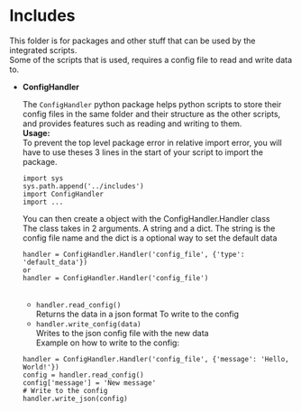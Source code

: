 # Includes
This folder is for packages and other stuff that can be used by the integrated scripts. <br >
Some of the scripts that is used, requires a config file to read and write data to. <br >
* **ConfigHandler** <br >

   The ``ConfigHandler`` python package helps python scripts to store their config files in the same folder and their structure as the other scripts, 
   and provides features such as reading and writing to them. <br >
   **Usage:** <br >
    To prevent the top level package error in relative import error, you will have to use theses 3 lines in the start of your script to import the package. <br >
    ````
    import sys
    sys.path.append('../includes')
    import ConfigHandler
    import ...
    ````
    You can then create a object with the ConfigHandler.Handler class <br >
    The class takes in 2 arguments. A string and a dict. The string is the config file name and the dict is a optional way to set the default data
    
    ````
    handler = ConfigHandler.Handler('config_file', {'type': 'default_data'})
    or
    handler = ConfigHandler.Handler('config_file')
    ````
    <br >

    * ``handler.read_config()`` <br >
        Returns the data in a json format
    To write to the config
    * ``handler.write_config(data)`` <br > 
        Writes to the json config file with the new data <br >
    Example on how to write to the config:
    ````
    handler = ConfigHandler.Handler('config_file', {'message': 'Hello, World!'})
    config = handler.read_config()
    config['message'] = 'New message'
    # Write to the config
    handler.write_json(config)
    
    ````
        
